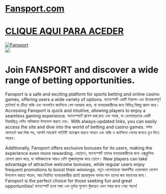 # <a href="https://tinyurl.com/3kj2yj2s">Fansport.com</a>

# <a href="https://tinyurl.com/3kj2yj2s">CLIQUE AQUI PARA ACEDER</a>

<meta charset="UTF-8">
<meta name="viewport" content="width=device-width, initial-scale=1.0">
</head>
<body>

<div style=<text-align: center;">
<a href="https://tinyurl.com/3kj2yj2s" title="Fansport"><img src="https://static.wixstatic.com/media/2a8103_44a9e01ec3b4451cad8859f6fe231b70~mv2.webp" title="Fansport" alt="Fansport"></a></div>
<div style=<text-align: center;">
<a href="https://tinyurl.com/3kj2yj2s">
<img src="https://www.techicy.com/wp-content/uploads/2022/09/Casino-Sports.jpeg" />
</a></div>


# Join FANSPORT and discover a wide range of betting opportunities.
Fansport is a safe and exciting platform for sports betting and online casino games, offering users a wide variety of options. ফ্যানস্পোর্ট একটি নিরাপদ এবং উত্তেজনাপূর্ণ প্ল্যাটফর্ম যা ক্রীড়া বাজি এবং অনলাইন ক্যাসিনো গেম সরবরাহ করে, যা ব্যবহারকারীদের জন্য বিভিন্ন বিকল্প প্রদান করে। Accessing Fansport is quick and intuitive, allowing players to enjoy a seamless gaming experience. ফ্যানস্পোর্টে প্রবেশ করা দ্রুত এবং সহজ, যা খেলোয়াড়দের একটি নিরবচ্ছিন্ন গেমিং অভিজ্ঞতা উপভোগ করতে দেয়। With always-updated links, you can easily access the site and dive into the world of betting and casino games. সর্বদা আপডেট করা লিঙ্ক সহ, আপনি সহজেই সাইটটি অ্যাক্সেস করতে পারেন এবং বাজি ও ক্যাসিনো গেমের জগতে ডুব দিতে পারেন। 

Additionally, Fansport offers exclusive bonuses for its users, making the experience even more rewarding. এছাড়াও, ফ্যানস্পোর্ট তাদের ব্যবহারকারীদের জন্য এক্সক্লুসিভ বোনাস প্রদান করে, যা অভিজ্ঞতাকে আরও বেশি পুরষ্কারমূলক করে তোলে। New players can take advantage of attractive welcome bonuses, while regular users enjoy frequent promotions to boost their winnings. নতুন খেলোয়াড়রা আকর্ষণীয় ওয়েলকাম বোনাস উপভোগ করতে পারেন, আর নিয়মিত ব্যবহারকারীরা প্রায়ই প্রচারমূলক অফার পান তাদের জয় বাড়ানোর জন্য। Fansport is the perfect choice for those seeking fun and great opportunities! ফ্যানস্পোর্ট হলো মজা এবং দুর্দান্ত সুযোগ খুঁজছেন এমন সবার জন্য সেরা পছন্দ! 
